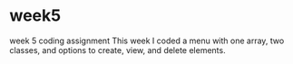# week5
week 5 coding assignment
This week I coded a menu with one array, two classes, and options to create, view, and delete elements.
